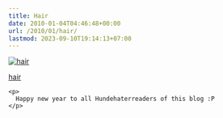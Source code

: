 ```yaml
---
title: Hair
date: 2010-01-04T04:46:48+00:00
url: /2010/01/hair/
lastmod: 2023-09-10T19:14:13+07:00
---
```

<div class="media image">
  <a href="http://www.flickr.com/photos/schreibblogade/4245701470/" title="hair"><img src="//farm5.static.flickr.com/4046/4245701470_461b80c2c0.jpg" alt="hair" /></p>

  <p>
    hair
  </p>

  <p>
    </a></div>

    <p>
      Happy new year to all Hundehaterreaders of this blog :P
    </p>
